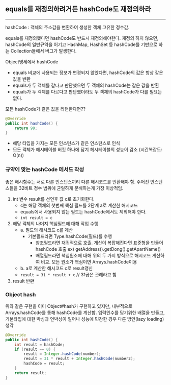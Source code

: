 ## equals를 재정의하려거든 hashCode도 재정의하라

---

hashCode : 객체의 주소값을 변환하여 생성한 객체 고유한 정수값.

equals를 재정의했다면 hashCode도 반드시 재정의해야한다. 재정의 하지 않으면, hashCode의 일반규약을 어기고 HashMap, HashSet 등 hashCode를 기반으로 하는 Collection들에서 버그가 발생한다.

Object명세에서 hashCode

- equals 비교에 사용되는 정보가 변경되지 않았다면, hashCode의 값은 항상 같은 값을 반환
- equals가 두 객체를 같다고 판단했으면 두 객체의 hashCode는 같은 값을 반환
- equals가 두 객체를 다르다고 판단했더라도 두 객체의 hashCode가 다를 필요는 없다.

모든 hashCode가 같은 값을 리턴한다면??

```java
@Override
public int hashCode() {
	return 99;
}
```

- 해당 타입을 가지는 모든 인스턴스가 같은 인스턴스로 인식
- 모든 객체가 해시테이블 버킷 하나에 담겨 헤시테이블의 성능이 감소 (시간복잡도: O(n))

### 규약에 맞는 hashCode 메서드 작성

좋은 해시함수는 서로 다른 인스턴스끼리 다른 해시코드를 반환해야 함.
주어진 인스턴스들을 32비트 정수 범위에 균일하게 분배하는게 가장 이상적임.

1. int 변수 result를 선언후 값 c로 초기화한다.
   - c는 해당 객체의 첫번째 핵심 필드를 2단계 a로 계산한 해시코드
   - equals에서 사용되지 않는 필드는 hashCode에서도 제외해야 한다.
   - `int result = c`
2. 해당 객체의 나머지 핵심필드에 대해 작업 수행
   - a. 필드의 해시코드 c를 계산
     - 기본필드라면 Type.hashCode(필드)를 수행
       - 참조필드라면 재귀적으로 호출. 계산이 복잡해진다면 표준형을 만들어 hashCode 호출
         ex) getAddress().getDong().getApartName()
       - 배열필드라면 핵심원소에 대해 위의 두 가지 방식으로 해시코드 계산하여 비교. 모든 원소가 핵심이면 Arrays.hashCode이용
   - b. a로 계산한 해시코드 c로 result갱신
   - `result = 31 * result + c` // 31곱은 관례라고 함
3. result 반환

### Object hash

위와 같은 구현을 이미 Object#hash가 구현하고 있지만, 내부적으로 Arrays.hashCode를 통해 hashCode를 계산함. 입력인수를 담기위한 배열을 만들고, 기본타입에 대한 박싱과 언박싱이 일어나 성능에 민감한 경우 다른 방안(lazy loading) 생각

```java
@Override
public int hashCode() {
    int result = hashCode;
    if (result == 0) {
        result = Integer.hashCode(number);
        result = 31 * result + Integer.hashCode(number2);
        hashCode = result;
    }
    return result;
}
```
